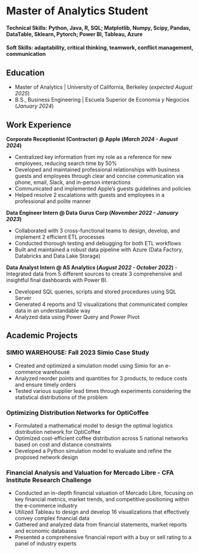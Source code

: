 # Master of Analytics Student

#### Technical Skills: Python, Java, R, SQL; Matplotlib, Numpy, Scipy, Pandas, DataTable, Sklearn, Pytorch; Power BI, Tableau, Azure
#### Soft Skills: adaptability, critical thinking, teamwork, conflict management, communication

## Education					       		
- Master of Analytics	| University of California, Berkeley (_expected August 2025_)	 			        		
- B.S., Business Engineering | Escuela Superior de Economia y Negocios (_January 2024_)

## Work Experience
**Corporate Receptionist (Contractor) @ Apple (_March 2024 - August 2024_)**
- Centralized key information from my role as a reference for new employees, reducing search time by 50%
- Developed and maintained professional relationships with business guests and employees through clear and concise communication via phone, email, Slack, and in-person interactions
- Communicated and implemented Apple’s guests guidelines and policies
- Helped resolve 2 escalations with guests and employees in a professional and polite manner

**Data Engineer Intern @ Data Gurus Corp (_November 2022 - January 2023_)**
- Collaborated with 3 cross-functional teams to design, develop, and implement 2 efficient ETL processes
- Conducted thorough testing and debugging for both ETL workflows
- Built and maintained a robust data pipeline with Azure (Data Factory, Databricks and Data Lake Storage)

**Data Analyst Intern @ AS Analytics (_August 2022 - October 2022_)**
​​- Integrated data from 5 different sources to create 3 comprehensive and insightful final dashboards with Power BI.
- Developed SQL queries, scripts and stored procedures using SQL Server
- Generated 4 reports and 12 visualizations that communicated complex data in an understandable way
- Analyzed data using Power Query and Power Pivot

## Academic Projects
### SIMIO WAREHOUSE: Fall 2023 Simio Case Study
- Created and optimized a simulation model using Simio for an e-commerce warehouse 
- Analyzed reorder points and quantities for 3 products, to reduce costs and ensure timely orders
- Tested various supplier lead times through experiments considering the statistical distributions of the problem

<!--- pic goes here --->


### Optimizing Distribution Networks for OptiCoffee
- Formulated a mathematical model to design the optimal logistics distribution network for OptiCoffee
- Optimized cost-efficient coffee distribution across 5 national networks based on cost and distance constraints
- Developed a Python simulation model to evaluate and refine the proposed network design

<!--- pic goes here --->

### Financial Analysis and Valuation for Mercado Libre - CFA Institute Research Challenge
- Conducted an in-depth financial valuation of Mercado Libre, focusing on key financial metrics, market trends, and competitive positioning within the e-commerce industry
- Utilized Tableau to design and develop 16 visualizations that effectively convey complex financial data
- Gathered and analyzed data from financial statements, market reports and economic databases
- Presented a comprehensive financial report with a buy or sell rating to a panel of industry experts

<!--- pic goes here --->

